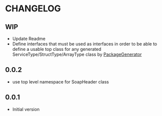 CHANGELOG
=========

WIP
---
- Update Readme
- Define interfaces that must be used as interfaces in order to be able to define a usable top class for any generated ServiceType/StructType/ArrayType class by [PackageGenerator](https://github.com/WsdlToPhp/PackageGenerator)

0.0.2
-----
- use top level namespace for SoapHeader class

0.0.1
-----
- Initial version
